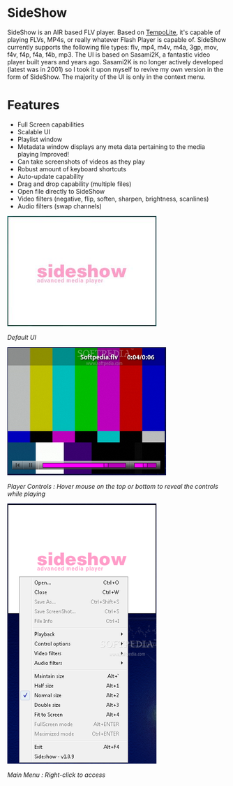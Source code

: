 # SideShow
SideShow is an AIR based FLV player. Based on [TempoLite](https://mariani.life/projects/tempolite), it's capable of playing FLVs, MP4s, or really whatever Flash Player is capable of. SideShow currently supports the following file types: flv, mp4, m4v, m4a, 3gp, mov, f4v, f4p, f4a, f4b, mp3. The UI is based on Sasami2K, a fantastic video player built years and years ago. Sasami2K is no longer actively developed (latest was in 2001) so I took it upon myself to revive my own version in the form of SideShow. The majority of the UI is only in the context menu.

# Features
- Full Screen capabilities
- Scalable UI
- Playlist window
- Metadata window displays any meta data pertaining to the media playing Improved!
- Can take screenshots of videos as they play
- Robust amount of keyboard shortcuts
- Auto-update capability
- Drag and drop capability (multiple files)
- Open file directly to SideShow
- Video filters (negative, flip, soften, sharpen, brightness, scanlines)
- Audio filters (swap channels)

![Default UI](/assets/sideshow1.jpg)

*Default UI*

![Player Controls](/assets/sideshow2.png)

*Player Controls : Hover mouse on the top or bottom to reveal the controls while playing*

![Main Menu](/assets/sideshow3.png)

*Main Menu : Right-click to access*
